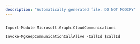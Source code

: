```yaml
---
description: "Automatically generated file. DO NOT MODIFY"
---
```


```powershellv2

Import-Module Microsoft.Graph.CloudCommunications

Invoke-MgKeepCommunicationCallAlive -CallId $callId

```